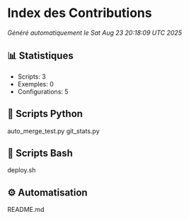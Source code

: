 # Index des Contributions

*Généré automatiquement le Sat Aug 23 20:18:09 UTC 2025*

## 📊 Statistiques
- Scripts: 3
- Exemples: 0
- Configurations: 5

## 🐍 Scripts Python
auto_merge_test.py
git_stats.py

## 🔧 Scripts Bash
deploy.sh

## ⚙️ Automatisation
README.md
